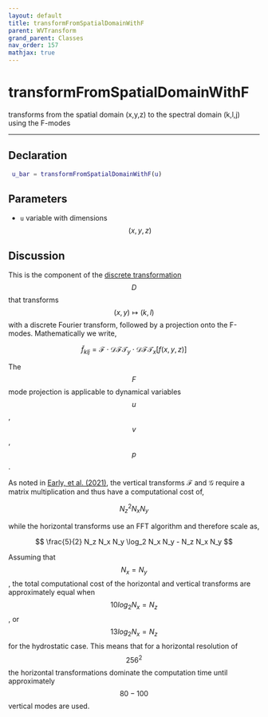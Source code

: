 ```yaml
---
layout: default
title: transformFromSpatialDomainWithF
parent: WVTransform
grand_parent: Classes
nav_order: 157
mathjax: true
---
```


#  transformFromSpatialDomainWithF

transforms from the spatial domain (x,y,z) to the spectral domain (k,l,j) using the F-modes


---

## Declaration
```matlab
 u_bar = transformFromSpatialDomainWithF(u)
```
## Parameters
+ `u`  variable with dimensions $$(x,y,z)$$

## Discussion

This is the component of the [discrete transformation](/mathematical-introduction/transformations.html) $$D$$ that transforms $$(x,y) \mapsto (k,l)$$ with a discrete Fourier transform, followed by a projection onto the F-modes. Mathematically we write,

$$
\tilde{f}_{klj} =  \mathcal{F} \cdot \mathcal{DFT}_y \cdot \mathcal{DFT}_x \left[ f(x,y,z) \right]
$$

The $$F$$ mode projection is applicable to dynamical variables $$u$$, $$v$$, $$p$$.

As noted in [Early, et al. (2021)](https://doi.org/10.1017/jfm.2020.995), the vertical transforms $\mathcal{F}$ and $\mathcal{G}$ require a matrix multiplication and thus have a computational cost of,

$$
N_z^2 N_x N_y
$$  

while the horizontal transforms use an FFT algorithm and therefore scale as,

$$
\frac{5}{2} N_z N_x N_y \log_2 N_x N_y - N_z N_x N_y
$$

Assuming that $$N_x = N_y$$, the total computational cost of the horizontal and vertical transforms are approximately equal when $$10 log_2 N_x = N_z$$ , or $$13 log_2 N_x = N_z$$ for the hydrostatic case. This means that for a horizontal resolution of $$256^2$$ the horizontal transformations dominate the computation time until approximately $$80-100$$ vertical modes are used.

